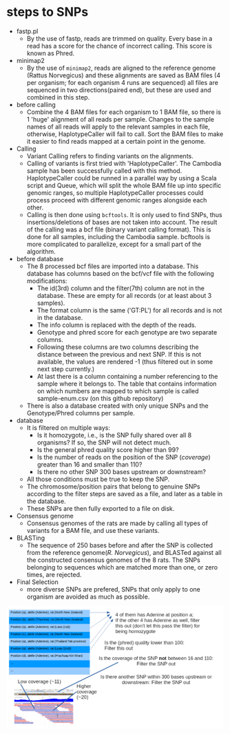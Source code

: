 # steps to SNPs
* fastp.pl
  - By the use of fastp, reads are trimmed on quality. Every base in a read has a score for the chance of incorrect calling. This score is known as Phred.
* minimap2
  - By the use of `minimap2`, reads are aligned to the reference genome (Rattus Norvegicus) and these alignments are saved as BAM files (4 per organism; for each organism 4 runs are sequenced) all files are sequenced in two directions(paired end), but these are used and combined in this step.
* before calling
  - Combine the 4 BAM files for each organism to 1 BAM file, so there is 1 'huge' alignment of all reads per sample. Changes to the sample names of all reads will apply to the relevant samples in each file, otherwise, HaplotypeCaller will fail to call. Sort the BAM files to make it easier to find reads mapped at a certain point in the genome.
* Calling
  - Variant Calling refers to finding variants on the alignments.
  - Calling of variants is first tried with 'HaplotypeCaller'. The Cambodia sample has been successfully called with this method. HaplotypeCaller could be runned in a parallel way by using a Scala script and Queue, which will split the whole BAM file up into specific genomic ranges, so multiple HaplotypeCaller processes could process proceed with different genomic ranges alongside each other.
  - Calling is then done using `bcftools`. It is only used to find SNPs, thus insertions/deletions of bases are not taken into account. The result of the calling was a bcf file (binary variant calling format). This is done for all samples, including the Cambodia sample. bcftools is more complicated to parallelize, except for a small part of the algorithm.
* before database
  - The 8 processed bcf files are imported into a database. This database has columns based on the bcf/vcf file with the following modifications:
    - The id(3rd) column and the filter(7th) column are not in the database. These are empty for all records (or at least about 3 samples).
    - The format column is the same ('GT:PL') for all records and is not in the database.
    - The info column is replaced with the depth of the reads.
    - Genotype and phred score for each genotype are two separate columns.
    - Following these columns are two columns describing the distance between the previous and next SNP. If this is not available, the values are rendered -1 (thus filtered out in some next step currently.)
    - At last there is a column containing a number referencing to the sample where it belongs to. The table that contains information on which numbers are mapped to which sample is called sample-enum.csv (on this github repository)
  - There is also a database created with only unique SNPs and the Genotype/Phred columns per sample.
* database
  - It is filtered on multiple ways:
    - Is it homozygote, i.e., is the SNP fully shared over all 8 organisms? If so, the SNP will not detect much.
    - Is the general phred quality score higher than 99?
    - Is the number of reads on the position of the SNP (*coverage*) greater than 16 and smaller than 110?
    - Is there no other SNP 300 bases upstream or downstream?
  - All those conditions must be true to keep the SNP.
  - The chromosome/position pairs that belong to genuine SNPs according to the filter steps are saved as a file, and later as a table in the database.
  - These SNPs are then fully exported to a file on disk.
* Consensus genome
  - Consensus genomes of the rats are made by calling all types of variants for a BAM file, and use these variants.
* BLASTing
  - The sequence of 250 bases before and after the SNP is collected from the reference genome(*R. Norvegicus*), and BLASTed against all the constructed consensus genomes of the 8 rats. The SNPs belonging to sequences which are matched more than one, or zero times, are rejected.
* Final Selection
  - more diverse SNPs are prefered, SNPs that only apply to one organism are avoided as much as possible.

![Filter steps image](https://raw.githubusercontent.com/naturalis/changing-invaders/master/filterStap.png?token=ANKL234X5VYRSAE4RBEXL6C6AXKGS)

